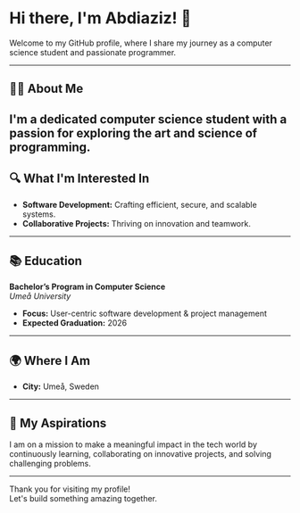 # Hi there, I'm **Abdiaziz**! 👋

Welcome to my GitHub profile, where I share my journey as a computer science student and passionate programmer.

---

## 👨‍💻 About Me

I'm a dedicated computer science student with a passion for exploring the art and science of programming. 
---

## 🔍 What I'm Interested In

- **Software Development:** Crafting efficient, secure, and scalable systems.
- **Collaborative Projects:** Thriving on innovation and teamwork.


---

## 📚 Education

**Bachelor’s Program in Computer Science**  
_Umeå University_  
- **Focus:** User-centric software development & project management  
- **Expected Graduation:** 2026

---

## 🌍 Where I Am

- **City:** Umeå, Sweden  

---

## 🌟 My Aspirations

I am on a mission to make a meaningful impact in the tech world by continuously learning, collaborating on innovative projects, and solving challenging problems.

---

Thank you for visiting my profile!  
Let's build something amazing together.
